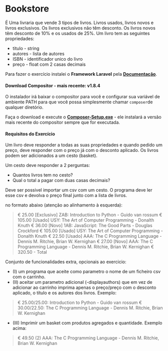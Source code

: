 # 						Bookstore

É Uma livraria que vende 3 tipos de livros. Livros usados, livros novos e livros exclusivos.
Os livros exclusivos não têm desconto. Os livros novos têm desconto de 10% e os usados de 25%.
Um livro tem as seguintes propriedades:

- titulo - string
- autores - lista de autores
- ISBN - identificador unico do livro
- preço - float com 2 casas decimais

Para fazer o exercício instalei o __Framework Laravel__ pela **[Documentação](https://laravel.com/docs/5.8/installation)**.

#### Download Compositor - mais recente: v1.8.4

O instalador irá baixar o compositor para você e configurar sua variável de ambiente PATH para que você possa simplesmente chamar `composer`de qualquer diretório.

Faça o download e execute o **[Composer-Setup.exe](https://getcomposer.org/Composer-Setup.exe)** - ele instalará a versão mais recente do compositor sempre que for executada.

#### Requisitos do Exercício

Um livro deve responder a todas as suas propriedades e quando pedido um preço, deve responder com o
preço já com o desconto aplicado.
Os livros podem ser adicionados a um cesto (basket).

Um cesto deve responder a 2 perguntas:

- Quantos livros tem no cesto?
- Qual o total a pagar com duas casas decimais?

Deve ser possivel importar um csv com um cesto. O programa deve ler esse csv e devolva o
preço final junto com a lista de livros.

no formato abaixo (atenção ao alinhamento à esquerda):

> € 25.00 [Exclusivo] ZAB: Introduction to Python - Guido van rossum
> € 105.00 [Usado] USY: The Art of Computer Programming - Donalth Knuth
> € 36.00 [Novo] 1AB: JavaScript: The Good Parts - Douglas Crockford
> € 105.00 [Usado] USY: The Art of Computer Programming - Donalth Knuth
> € 22.50 [Usado] AAA: The C Programming Language - Dennis M. Ritchie, Brian W. Kernighan
> € 27.00 [Novo] AAA: The C Programming Language - Dennis M. Ritchie, Brian W. Kernighan
> € 320.50 - Total

Conjunto de funcionalidades extra, opcionais ao exercicio:

- (I) um programa que aceite como parametro o nome de um ficheiro csv com o carrinho.
- (II) aceitar um parametro adicional (-displayauthors) que em vez de adicionar ao carrinho imprima
  apenas o preço/preço com o desconto aplicado, o título e os autores dos livros. Exemplo:

> € 25.00/25.00: Introduction to Python - Guido van rossum
> € 30.00/22.50: The C Programming Language - Dennis M. Ritchie, Brian W. Kernighan

- (III) Imprimir um basket com produtos agregados e quantidade. Exemplo acima:

> € 49.50 (2) AAA: The C Programming Language - Dennis M. Ritchie, Brian W. Kernighan

